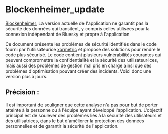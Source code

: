 # Blockenheimer_update
[Blockenheimer](https://codeberg.org/xormetric/bblock), La version actuelle de l'application ne garantit pas la sécurité des données qui transitent, y compris celles utilisées pour la connexion indépendant de Bluesky et propre à l'application


Ce document présente les problèmes de sécurité identifiés dans le code fourni par l'utilisateurice [xormetric](https://codeberg.org/xormetric) et propose des solutions pour rendre le code plus sécurisé. Le code contient plusieurs vulnérabilités courantes qui peuvent compromettre la confidentialité et la sécurité des utilisateur·ices, mais aussi des problèmes de gestion mal pris en charge ainsi que des problèmes d'optimisation pouvant créer des incidents. Voici donc une version plus à jours.



## Précision : 

Il est important de souligner que cette analyse n'a pas pour but de porter atteinte à la personne ou à l'équipe ayant développé l'application. L'objectif principal est de soulever des problèmes liés à la sécurité des utilisateurs et des utilisatrices, dans le but d'améliorer la protection des données personnelles et de garantir la sécurité de l'application.
